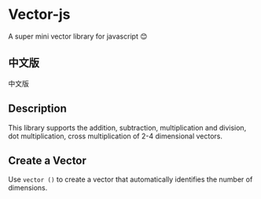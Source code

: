 # Vector-js
 A super mini vector library for javascript 😊

## 中文版
中文版[]()

## Description
This library supports the addition, subtraction, multiplication and division, dot multiplication, cross multiplication of 2-4 dimensional vectors.

## Create a Vector

Use ```vector ()``` to create a vector that automatically identifies the number of dimensions.